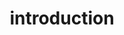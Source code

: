 --- 
layout: intro
title: introduction
permalink: "/modules/introduction/"
video: CaseStudy1-HHsmall.mp4
background: intro.jpeg

objectives:
  - objective: Learners will analyze the components of primary health care
    application: Identifies differences between community heath settings and acute/residential practice settings

  - objective: Learners will differentiate between hazards and risks and potential mitigation strategies
    application: Adapts nursing practice to address unique health care needs of diverse HH clients.
    
  - objective: Learners will identify diverse practice settings
    application: Provides professional safe, competent, and ethical care when working autonomously or with multiples stakeholders in home/community setting.

  - objective: Learners will reflect on the role of the community health nurse, their role within the interprofessional team and ways of team communication
    application: Demonstrates the ability to focus on providing care in multiple home environments and settings with potential for multiples distractions and interruptions (e.g. noisy, multiples family members interrupting, pets, other hazards).

cases:
  - name: Call of Nature
    image: toilet.jpg
    url: call-of-nature
  - name: Bereaved
    image: breieved.jpg
    url: bereaved
  - name: Vebal Abuse
    image: verbalabuse.jpg
    url: vebal-abuse
  - name: Burnt Out
    image: burnout.jpg
    url: burnt-out

more:
  - title: Primary Care
    image: modules/pcc/topic/HolisticCare2.jpg
    url: primary-care
  - title: Community Health
    image: modules/pcc/topic/CareoftheOlderAdult.jpg
    url: clinicians
  - title: Environment
    image: modules/pcc/topic/ManagingChronicConditions.jpg
    url: environment
  - title: Hand Hygiene
    image: modules/pcc/topic/CarePlanning.jpg
    url: hand-hygiene
  - title: Deliverables
    image: modules/pcc/topic/Deliverable.jpg
    url: deliverables
---
